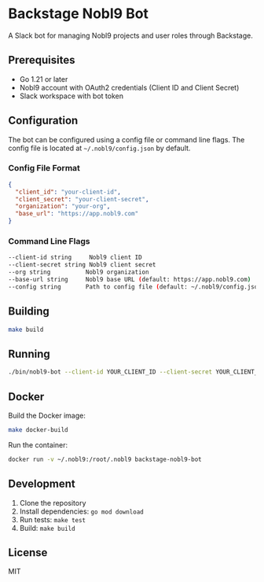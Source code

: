 # Backstage Nobl9 Bot

A Slack bot for managing Nobl9 projects and user roles through Backstage.

## Prerequisites

- Go 1.21 or later
- Nobl9 account with OAuth2 credentials (Client ID and Client Secret)
- Slack workspace with bot token

## Configuration

The bot can be configured using a config file or command line flags. The config file is located at `~/.nobl9/config.json` by default.

### Config File Format

```json
{
  "client_id": "your-client-id",
  "client_secret": "your-client-secret",
  "organization": "your-org",
  "base_url": "https://app.nobl9.com"
}
```

### Command Line Flags

```bash
--client-id string     Nobl9 client ID
--client-secret string Nobl9 client secret
--org string          Nobl9 organization
--base-url string     Nobl9 base URL (default: https://app.nobl9.com)
--config string       Path to config file (default: ~/.nobl9/config.json)
```

## Building

```bash
make build
```

## Running

```bash
./bin/nobl9-bot --client-id YOUR_CLIENT_ID --client-secret YOUR_CLIENT_SECRET --org YOUR_ORG
```

## Docker

Build the Docker image:

```bash
make docker-build
```

Run the container:

```bash
docker run -v ~/.nobl9:/root/.nobl9 backstage-nobl9-bot
```

## Development

1. Clone the repository
2. Install dependencies: `go mod download`
3. Run tests: `make test`
4. Build: `make build`

## License

MIT
